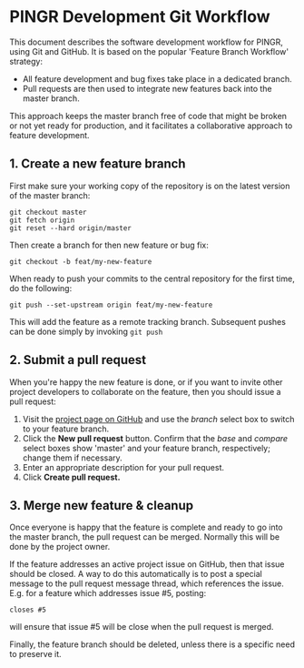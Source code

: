 # PINGR Development Git Workflow

This document describes the software development workflow for PINGR, using Git and GitHub. It is based on the popular 'Feature Branch Workflow' strategy:

 * All feature development and bug fixes take place in a dedicated branch.  
 * Pull requests are then used to integrate new features back into the master branch.

This approach keeps the master branch free of code that might be broken or not yet ready for production, and it facilitates a collaborative approach to feature development.

## 1. Create a new feature branch

First make sure your working copy of the repository is on the latest version of the master branch:

```
git checkout master
git fetch origin
git reset --hard origin/master
```

Then create a branch for then new feature or bug fix:

```
git checkout -b feat/my-new-feature
```

When ready to push your commits to the central repository for the first time, do the following:

```
git push --set-upstream origin feat/my-new-feature
```

This will add the feature as a remote tracking branch. Subsequent pushes can be done simply by invoking `git push`


## 2. Submit a pull request

When you're happy the new feature is done, or if you want to invite other project developers to collaborate on the feature, then you should issue a pull request:

1. Visit the [project page on GitHub](https://github.com/rw251/pingr) and use the *branch* select box to switch to your feature branch.
2. Click the **New pull request** button. Confirm that the *base* and *compare* select boxes show 'master' and your feature branch, respectively; change them if necessary.   
3. Enter an appropriate description for your pull request.
4. Click **Create pull request.**


## 3. Merge new feature & cleanup

Once everyone is happy that the feature is complete and ready to go into the master branch, the pull request can be merged. Normally this will be done by the project owner.
 
If the feature addresses an active project issue on GitHub, then that issue should be closed. A way to do this automatically is to post a special message to the pull request message thread, which references the issue. E.g. for a feature which addresses issue #5, posting:

```
closes #5
```

will ensure that issue #5 will be close when the pull request is merged. 

Finally, the feature branch should be deleted, unless there is a specific need to preserve it.
